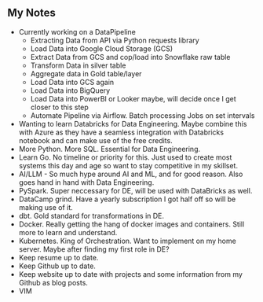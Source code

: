 ## **My Notes**

- Currently working on a DataPipeline
	- Extracting Data from API via Python requests library
	- Load Data into Google Cloud Storage (GCS)
	- Extract Data from GCS and cop/load into Snowflake raw table
	- Transform Data in silver table
	- Aggregate data in Gold table/layer
	- Load Data into GCS again
	- Load Data into BigQuery
	- Load Data into PowerBI or Looker maybe, will decide once I get closer to this step
	- Automate Pipeline via Airflow. Batch processing Jobs on set intervals
- Wanting to learn Databricks for Data Engineering. Maybe combine this with Azure as they have a seamless integration with Databricks notebook and can make use of the free credits.
- More Python. More SQL. Essential for Data Engineering.
- Learn Go. No timeline or priority for this. Just used to create most systems this day and age so want to stay competitive in my skillset.
- AI/LLM - So much hype around AI and ML, and for good reason. Also goes hand in hand with Data Engineering.
- PySpark. Super neccessary for DE, will be used with DataBricks as well.
- DataCamp grind. Have a yearly subscription I got half off so will be making use of it.
- dbt. Gold standard for transformations in DE.
- Docker. Really getting the hang of docker images and containers. Still more to learn and understand.
- Kubernetes. King of Orchestration. Want to implement on my home server. Maybe after finding my first role in DE?
- Keep resume up to date.
- Keep Github up to date.
- Keep website up to date with projects and some information from my Github as blog posts.
- VIM